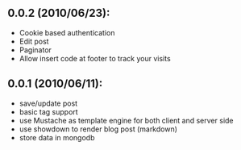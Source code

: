 0.0.2 (2010/06/23):
-------------------
- Cookie based authentication
- Edit post
- Paginator
- Allow insert code at footer to track your visits

0.0.1 (2010/06/11):
-------------------
- save/update post
- basic tag support
- use Mustache as template engine for both client and server side
- use showdown to render blog post (markdown)
- store data in mongodb